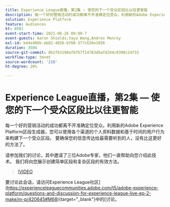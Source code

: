 ```yaml
---
title: Experience League直播，第2集 — 使您的下一个受众区段比以往更智能
description: 每一个好的营销活动的成功都离不开准确定位受众。利用新的Adobe Experience Platform区段生成器，您可以使用各个渠道的个人资料数据和基于时间的用户行为来构建下一个受众区段。 要确保您的信息传达给最需要听到的人，没有比这更好的方法了。 请参加我们的讨论，其中邀请了三位Adobe专家，他们一直帮助向您介绍此技术。 我们将向您展示创建简单区段和复杂区段的有效方法。
solution: Experience Platform
feature: Audiences
kt: 8581
event-start-time: 2021-08-26 09:00-7
event-guests: Aaron Shields,Yaya Wang,Andres Monroy
exl-id: b44e406b-eb82-4026-bf88-377c626e1056
duration: 3504
source-git-commit: 0b2f63198af8767f24783dbafd244c9398c24f33
workflow-type: tm+mt
source-wordcount: '210'
ht-degree: 20%

---
```


# Experience League直播，第2集 — 使您的下一个受众区段比以往更智能

每一个好的营销活动的成功都离不开准确定位受众。利用新的Adobe Experience Platform区段生成器，您可以使用各个渠道的个人资料数据和基于时间的用户行为来构建下一个受众区段。 要确保您的信息传达给最需要听到的人，没有比这更好的方法了。

请参加我们的讨论，其中邀请了三位Adobe专家，他们一直帮助向您介绍此技术。 我们将向您展示创建简单区段和复杂区段的有效方法。

>[!VIDEO](https://video.tv.adobe.com/v/336422/?quality=12&learn=on)

要讨论此会话，请访问Experience League社区](https://experienceleaguecommunities.adobe.com/t5/adobe-experience-platform/questions-and-discussion-for-experience-league-live-ep-2-make/m-p/420645#M68){target="_blank"}中的[讨论。


